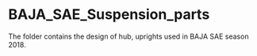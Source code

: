 # BAJA_SAE_Suspension_parts
The folder contains the design of hub, uprights used in BAJA SAE season 2018.
